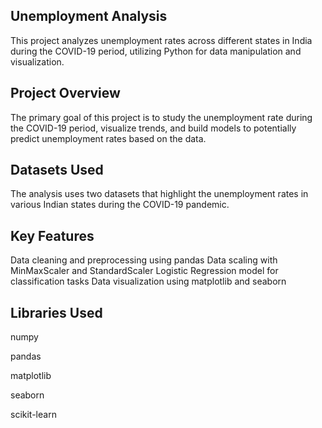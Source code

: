 ## Unemployment Analysis
This project analyzes unemployment rates across different states in India during the COVID-19 period, utilizing Python for data manipulation and visualization.

## Project Overview
The primary goal of this project is to study the unemployment rate during the COVID-19 period, visualize trends, and build models to potentially predict unemployment rates based on the data.

## Datasets Used
The analysis uses two datasets that highlight the unemployment rates in various Indian states during the COVID-19 pandemic.

## Key Features
Data cleaning and preprocessing using pandas
Data scaling with MinMaxScaler and StandardScaler
Logistic Regression model for classification tasks
Data visualization using matplotlib and seaborn

## Libraries Used
numpy

pandas

matplotlib

seaborn

scikit-learn
